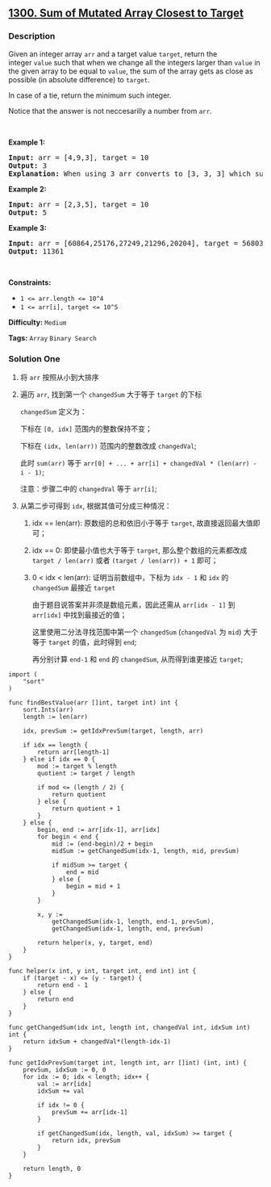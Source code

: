 ## [1300. Sum of Mutated Array Closest to Target](https://leetcode.com/problems/sum-of-mutated-array-closest-to-target/)

### Description

<p>Given an integer array&nbsp;<code>arr</code> and a target value <code>target</code>, return&nbsp;the integer&nbsp;<code>value</code>&nbsp;such that when we change all the integers&nbsp;larger than <code>value</code>&nbsp;in the given array to be equal to&nbsp;<code>value</code>,&nbsp;the sum of the array gets&nbsp;as close as possible (in absolute difference) to&nbsp;<code>target</code>.</p>

<p>In case of a tie, return the minimum such integer.</p>

<p>Notice that the answer is not neccesarilly a number from <code>arr</code>.</p>

<p>&nbsp;</p>
<p><strong>Example 1:</strong></p>

<pre>
<strong>Input:</strong> arr = [4,9,3], target = 10
<strong>Output:</strong> 3
<strong>Explanation:</strong> When using 3 arr converts to [3, 3, 3] which sums 9 and that&#39;s the optimal answer.
</pre>

<p><strong>Example 2:</strong></p>

<pre>
<strong>Input:</strong> arr = [2,3,5], target = 10
<strong>Output:</strong> 5
</pre>

<p><strong>Example 3:</strong></p>

<pre>
<strong>Input:</strong> arr = [60864,25176,27249,21296,20204], target = 56803
<strong>Output:</strong> 11361
</pre>

<p>&nbsp;</p>
<p><strong>Constraints:</strong></p>

<ul>
  <li><code>1 &lt;= arr.length &lt;= 10^4</code></li>
  <li><code>1 &lt;= arr[i], target &lt;= 10^5</code></li>
</ul>

**Difficulty:** `Medium`

**Tags:** `Array` `Binary Search`

### Solution One

1. 将 `arr` 按照从小到大排序

2. 遍历 `arr`, 找到第一个 `changedSum` 大于等于 `target` 的下标

   `changedSum` 定义为：

   下标在 `[0, idx]` 范围内的整数保持不变；

   下标在 `(idx, len(arr))` 范围内的整数改成 `changedVal`;

   此时 `sum(arr)` 等于 `arr[0] + ... + arr[i] + changedVal * (len(arr) - i - 1)`;

   注意：步骤二中的 `changedVal` 等于 `arr[i]`;

3. 从第二步可得到 `idx`, 根据其值可分成三种情况：

   1. idx == len(arr): 原数组的总和依旧小于等于 `target`, 故直接返回最大值即可；

   2. idx == 0: 即使最小值也大于等于 `target`, 那么整个数组的元素都改成 `target / len(arr)` 或者 `(target / len(arr)) + 1` 即可；

   3. 0 < idx < len(arr): 证明当前数组中，下标为 `idx - 1` 和 `idx` 的 `changedSum` 最接近 `target`

      由于题目说答案并非须是数组元素，因此还需从 `arr[idx - 1]` 到 `arr[idx]` 中找到最接近的值；

      这里使用二分法寻找范围中第一个 `changedSum` (`changedVal` 为 `mid`) 大于等于 `target` 的值，此时得到 `end`;

      再分别计算 `end-1` 和 `end` 的 `changedSum`, 从而得到谁更接近 `target`;

```golang
import (
	"sort"
)

func findBestValue(arr []int, target int) int {
	sort.Ints(arr)
	length := len(arr)

	idx, prevSum := getIdxPrevSum(target, length, arr)

	if idx == length {
		return arr[length-1]
	} else if idx == 0 {
		mod := target % length
		quotient := target / length

		if mod <= (length / 2) {
			return quotient
		} else {
			return quotient + 1
		}
	} else {
		begin, end := arr[idx-1], arr[idx]
		for begin < end {
			mid := (end-begin)/2 + begin
			midSum := getChangedSum(idx-1, length, mid, prevSum)

			if midSum >= target {
				end = mid
			} else {
				begin = mid + 1
			}
		}

		x, y :=
			getChangedSum(idx-1, length, end-1, prevSum),
			getChangedSum(idx-1, length, end, prevSum)

		return helper(x, y, target, end)
	}
}

func helper(x int, y int, target int, end int) int {
	if (target - x) <= (y - target) {
		return end - 1
	} else {
		return end
	}
}

func getChangedSum(idx int, length int, changedVal int, idxSum int) int {
	return idxSum + changedVal*(length-idx-1)
}

func getIdxPrevSum(target int, length int, arr []int) (int, int) {
	prevSum, idxSum := 0, 0
	for idx := 0; idx < length; idx++ {
		val := arr[idx]
		idxSum += val

		if idx != 0 {
			prevSum += arr[idx-1]
		}

		if getChangedSum(idx, length, val, idxSum) >= target {
			return idx, prevSum
		}
	}

	return length, 0
}
```

